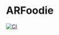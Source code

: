 # ARFoodie

[![CI](https://github.com/Barry0327/ARFoodie/actions/workflows/CI.yml/badge.svg)](https://github.com/Barry0327/ARFoodie/actions/workflows/CI.yml)

